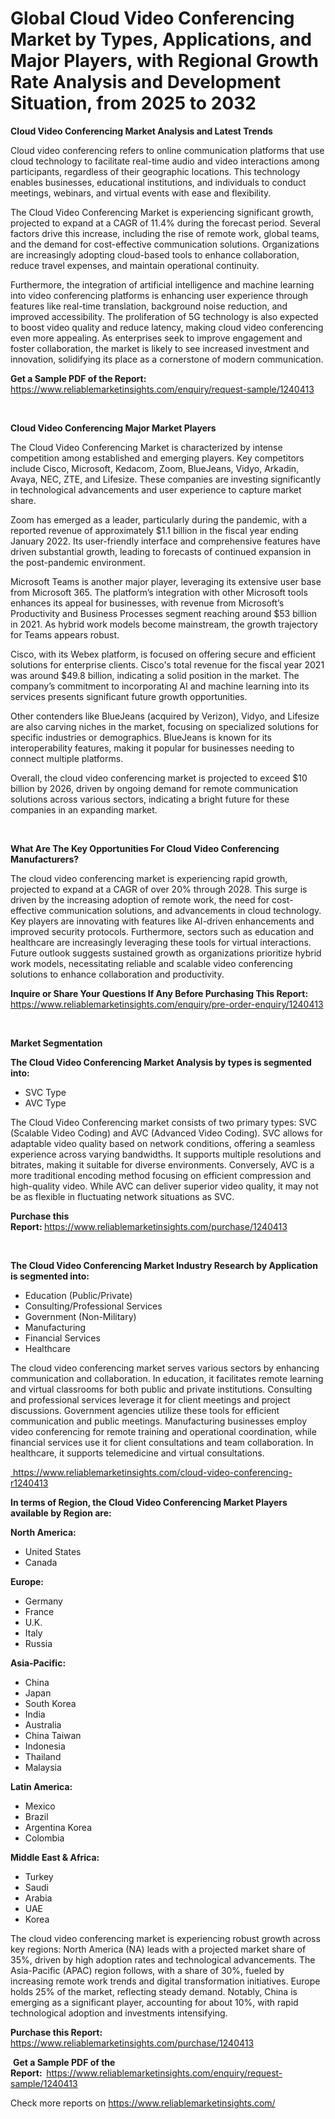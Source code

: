 <p><h1>Global Cloud Video Conferencing Market by Types, Applications, and Major Players, with Regional Growth Rate Analysis and Development Situation, from 2025 to 2032</h1></p><p><strong>Cloud Video Conferencing Market Analysis and Latest Trends</strong></p>
<p><p>Cloud video conferencing refers to online communication platforms that use cloud technology to facilitate real-time audio and video interactions among participants, regardless of their geographic locations. This technology enables businesses, educational institutions, and individuals to conduct meetings, webinars, and virtual events with ease and flexibility.</p><p>The Cloud Video Conferencing Market is experiencing significant growth, projected to expand at a CAGR of 11.4% during the forecast period. Several factors drive this increase, including the rise of remote work, global teams, and the demand for cost-effective communication solutions. Organizations are increasingly adopting cloud-based tools to enhance collaboration, reduce travel expenses, and maintain operational continuity.</p><p>Furthermore, the integration of artificial intelligence and machine learning into video conferencing platforms is enhancing user experience through features like real-time translation, background noise reduction, and improved accessibility. The proliferation of 5G technology is also expected to boost video quality and reduce latency, making cloud video conferencing even more appealing. As enterprises seek to improve engagement and foster collaboration, the market is likely to see increased investment and innovation, solidifying its place as a cornerstone of modern communication.</p></p>
<p><strong>Get a Sample PDF of the Report:&nbsp;</strong> <a href="https://www.reliablemarketinsights.com/enquiry/request-sample/1240413?utm_campaign=3188&utm_medium=2&utm_source=Github&utm_content=ia&utm_term=10032025&utm_id=cloud-video-conferencing">https://www.reliablemarketinsights.com/enquiry/request-sample/1240413</a></p>
<p>&nbsp;</p>
<p><strong>Cloud Video Conferencing Major Market Players</strong></p>
<p><p>The Cloud Video Conferencing Market is characterized by intense competition among established and emerging players. Key competitors include Cisco, Microsoft, Kedacom, Zoom, BlueJeans, Vidyo, Arkadin, Avaya, NEC, ZTE, and Lifesize. These companies are investing significantly in technological advancements and user experience to capture market share.</p><p>Zoom has emerged as a leader, particularly during the pandemic, with a reported revenue of approximately $1.1 billion in the fiscal year ending January 2022. Its user-friendly interface and comprehensive features have driven substantial growth, leading to forecasts of continued expansion in the post-pandemic environment.</p><p>Microsoft Teams is another major player, leveraging its extensive user base from Microsoft 365. The platform’s integration with other Microsoft tools enhances its appeal for businesses, with revenue from Microsoft’s Productivity and Business Processes segment reaching around $53 billion in 2021. As hybrid work models become mainstream, the growth trajectory for Teams appears robust.</p><p>Cisco, with its Webex platform, is focused on offering secure and efficient solutions for enterprise clients. Cisco's total revenue for the fiscal year 2021 was around $49.8 billion, indicating a solid position in the market. The company’s commitment to incorporating AI and machine learning into its services presents significant future growth opportunities.</p><p>Other contenders like BlueJeans (acquired by Verizon), Vidyo, and Lifesize are also carving niches in the market, focusing on specialized solutions for specific industries or demographics. BlueJeans is known for its interoperability features, making it popular for businesses needing to connect multiple platforms.</p><p>Overall, the cloud video conferencing market is projected to exceed $10 billion by 2026, driven by ongoing demand for remote communication solutions across various sectors, indicating a bright future for these companies in an expanding market.</p></p>
<p>&nbsp;</p>
<p><strong>What Are The Key Opportunities For Cloud Video Conferencing Manufacturers?</strong></p>
<p><p>The cloud video conferencing market is experiencing rapid growth, projected to expand at a CAGR of over 20% through 2028. This surge is driven by the increasing adoption of remote work, the need for cost-effective communication solutions, and advancements in cloud technology. Key players are innovating with features like AI-driven enhancements and improved security protocols. Furthermore, sectors such as education and healthcare are increasingly leveraging these tools for virtual interactions. Future outlook suggests sustained growth as organizations prioritize hybrid work models, necessitating reliable and scalable video conferencing solutions to enhance collaboration and productivity.</p></p>
<p><strong>Inquire or Share Your Questions If Any Before Purchasing This Report:</strong> <a href="https://www.reliablemarketinsights.com/enquiry/pre-order-enquiry/1240413?utm_campaign=3188&utm_medium=2&utm_source=Github&utm_content=ia&utm_term=10032025&utm_id=cloud-video-conferencing">https://www.reliablemarketinsights.com/enquiry/pre-order-enquiry/1240413</a></p>
<p>&nbsp;</p>
<p><strong>Market Segmentation</strong></p>
<p><strong>The Cloud Video Conferencing Market Analysis by types is segmented into:</strong></p>
<p><ul><li>SVC Type</li><li>AVC Type</li></ul></p>
<p><p>The Cloud Video Conferencing market consists of two primary types: SVC (Scalable Video Coding) and AVC (Advanced Video Coding). SVC allows for adaptable video quality based on network conditions, offering a seamless experience across varying bandwidths. It supports multiple resolutions and bitrates, making it suitable for diverse environments. Conversely, AVC is a more traditional encoding method focusing on efficient compression and high-quality video. While AVC can deliver superior video quality, it may not be as flexible in fluctuating network situations as SVC.</p></p>
<p><strong>Purchase this Report:&nbsp;</strong><a href="https://www.reliablemarketinsights.com/purchase/1240413?utm_campaign=3188&utm_medium=2&utm_source=Github&utm_content=ia&utm_term=10032025&utm_id=cloud-video-conferencing">https://www.reliablemarketinsights.com/purchase/1240413</a></p>
<p>&nbsp;</p>
<p><strong>The Cloud Video Conferencing Market Industry Research by Application is segmented into:</strong></p>
<p><ul><li>Education (Public/Private)</li><li>Consulting/Professional Services</li><li>Government (Non-Military)</li><li>Manufacturing</li><li>Financial Services</li><li>Healthcare</li></ul></p>
<p><p>The cloud video conferencing market serves various sectors by enhancing communication and collaboration. In education, it facilitates remote learning and virtual classrooms for both public and private institutions. Consulting and professional services leverage it for client meetings and project discussions. Government agencies utilize these tools for efficient communication and public meetings. Manufacturing businesses employ video conferencing for remote training and operational coordination, while financial services use it for client consultations and team collaboration. In healthcare, it supports telemedicine and virtual consultations.</p></p>
<p><a href="https://www.reliablemarketinsights.com/cloud-video-conferencing-r1240413?utm_campaign=3188&utm_medium=2&utm_source=Github&utm_content=ia&utm_term=10032025&utm_id=cloud-video-conferencing">&nbsp;https://www.reliablemarketinsights.com/cloud-video-conferencing-r1240413</a></p>
<p><strong>In terms of Region, the Cloud Video Conferencing Market Players available by Region are:</strong></p>
<p>
    <p> <strong> North America: </strong>
        <ul>
            <li>United States</li>
            <li>Canada</li>
        </ul>
        </p> 
    <p> <strong> Europe: </strong>
        <ul>
            <li>Germany</li>
            <li>France</li>
            <li>U.K.</li>
            <li>Italy</li>
            <li>Russia</li>
        </ul>
        </p> 
    <p> <strong> Asia-Pacific: </strong>
        <ul>
            <li>China</li>
            <li>Japan</li>
            <li>South Korea</li>
            <li>India</li>
            <li>Australia</li>
            <li>China Taiwan</li>
            <li>Indonesia</li>
            <li>Thailand</li>
            <li>Malaysia</li>
        </ul>
        </p> 
    <p> <strong> Latin America: </strong>
        <ul>
            <li>Mexico</li>
            <li>Brazil</li>
            <li>Argentina Korea</li>
            <li>Colombia</li>
        </ul>
        </p> 
    <p> <strong> Middle East & Africa: </strong>
        <ul>
            <li>Turkey</li>
            <li>Saudi</li>
            <li>Arabia</li>
            <li>UAE</li>
            <li>Korea</li>
        </ul>
    </p>
    </p>
<p><p>The cloud video conferencing market is experiencing robust growth across key regions: North America (NA) leads with a projected market share of 35%, driven by high adoption rates and technological advancements. The Asia-Pacific (APAC) region follows, with a share of 30%, fueled by increasing remote work trends and digital transformation initiatives. Europe holds 25% of the market, reflecting steady demand. Notably, China is emerging as a significant player, accounting for about 10%, with rapid technological adoption and investments intensifying.</p></p>
<p><strong>Purchase this Report: </strong><a href="https://www.reliablemarketinsights.com/purchase/1240413?utm_campaign=3188&utm_medium=2&utm_source=Github&utm_content=ia&utm_term=10032025&utm_id=cloud-video-conferencing">https://www.reliablemarketinsights.com/purchase/1240413</a></p>
<p>&nbsp;<strong>Get a Sample PDF of the Report:&nbsp;&nbsp;</strong><a href="https://www.reliablemarketinsights.com/enquiry/request-sample/1240413?utm_campaign=3188&utm_medium=2&utm_source=Github&utm_content=ia&utm_term=10032025&utm_id=cloud-video-conferencing">https://www.reliablemarketinsights.com/enquiry/request-sample/1240413</a></p>
<p><strong></strong></p>
<p>Check more reports on <a href="https://www.reliablemarketinsights.com/?utm_campaign=3188&utm_medium=2&utm_source=Github&utm_content=ia&utm_term=10032025&utm_id=cloud-video-conferencing">https://www.reliablemarketinsights.com/</a></p>